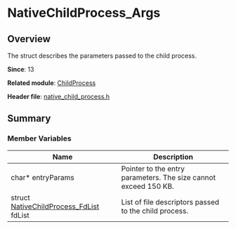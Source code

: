 # NativeChildProcess_Args

## Overview

The struct describes the parameters passed to the child process.

**Since**: 13

**Related module**: [ChildProcess](capi-childprocess.md)

**Header file**: [native_child_process.h](capi-native-child-process-h.md)

## Summary

### Member Variables

| Name                                         | Description|
|---------------------------------------------| -- |
| char* entryParams                           | Pointer to the entry parameters. The size cannot exceed 150 KB.|
| struct [NativeChildProcess_FdList](capi-nativechildprocess-fdlist.md) fdList | List of file descriptors passed to the child process.|
